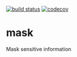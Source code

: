 [![build status](https://github.com/navyad/mask/actions/workflows/main.yml/badge.svg)](https://github.com/navyad/mask/actions/workflows/main.yml/badge.svg)
[![codecov](https://codecov.io/gh/navyad/mask/branch/master/graph/badge.svg?token=WVEW7WBD1A)](https://codecov.io/gh/navyad/mask)

# mask
Mask sensitive information
